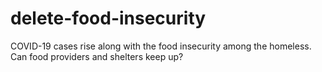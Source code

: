# delete-food-insecurity
COVID-19 cases rise along with the food insecurity among the homeless. Can food providers and shelters keep up?

